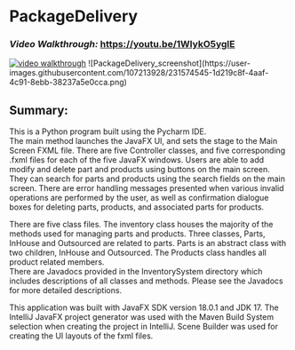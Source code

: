 # PackageDelivery

### <em>Video Walkthrough: </em>https://youtu.be/1WIykO5yglE
<a href="https://youtu.be/1WIykO5yglE">
<img src="https://user-images.githubusercontent.com/107213928/231574545-1d219c8f-4aaf-4c91-8ebb-38237a5e0cca.png" alt="video walkthrough"></a>
![PackageDelivery_screenshot](https://user-images.githubusercontent.com/107213928/231574545-1d219c8f-4aaf-4c91-8ebb-38237a5e0cca.png)



## Summary:
This is a Python program built using the Pycharm IDE.  
The main method launches the JavaFX UI, and sets the stage to the Main Screen FXML file. There are five Controller classes, and five corresponding .fxml files for
each of the five JavaFX windows. Users are able to add modify and delete part and products using buttons on the main screen. They can search for parts and products
using the search fields on the main screen. There are error handling messages presented when various invalid operations are performed by the user, as well as
confirmation dialogue boxes for deleting parts, products, and associated parts for products.  

There are five class files.  The inventory class houses the majority of the methods used for managing parts and products. Three classes, Parts, InHouse and Outsourced
are related to parts. Parts is an abstract class with two children, InHouse and Outsourced. The Products class handles all product related members.  
There are Javadocs provided in the InventorySystem directory which includes descriptions of all classes and methods. Please see the Javadocs for more detailed descriptions.  

This application was built with JavaFX SDK version 18.0.1 and JDK 17.  The IntelliJ JavaFX project generator was used with the Maven Build System selection when creating the project in IntelliJ.  Scene Builder was used for creating the UI layouts of the fxml files.
